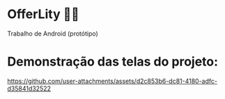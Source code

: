 # OfferLity 🔵🦅
Trabalho de Android (protótipo)

# Demonstração das telas do projeto:

https://github.com/user-attachments/assets/d2c853b6-dc81-4180-adfc-d35841d32522

